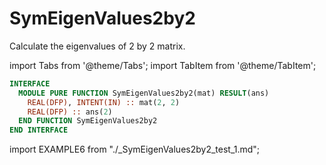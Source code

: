# SymEigenValues2by2

Calculate the eigenvalues of 2 by 2 matrix.

import Tabs from '@theme/Tabs';
import TabItem from '@theme/TabItem';

<Tabs>
<TabItem value="interface" label="܀ Interface" default>

```fortran
INTERFACE
  MODULE PURE FUNCTION SymEigenValues2by2(mat) RESULT(ans)
    REAL(DFP), INTENT(IN) :: mat(2, 2)
    REAL(DFP) :: ans(2)
  END FUNCTION SymEigenValues2by2
END INTERFACE
```

</TabItem>

<TabItem value="example" label="️܀ See example">

import EXAMPLE6 from "./_SymEigenValues2by2_test_1.md";

<EXAMPLE6 />

</TabItem>

<TabItem value="close" label="↢ ">

</TabItem>
</Tabs>
